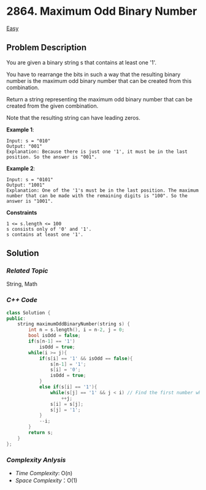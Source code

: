 # 2864. Maximum Odd Binary Number
[Easy](https://leetcode.com/problems/maximum-odd-binary-number/description/)

## Problem Description

You are given a binary string s that contains at least one '1'.

You have to rearrange the bits in such a way that the resulting binary number is the maximum odd binary number that can be created from this combination.

Return a string representing the maximum odd binary number that can be created from the given combination.

Note that the resulting string can have leading zeros.


**Example 1**:
```
Input: s = "010"
Output: "001"
Explanation: Because there is just one '1', it must be in the last position. So the answer is "001".
```
**Example 2**:
```
Input: s = "0101"
Output: "1001"
Explanation: One of the '1's must be in the last position. The maximum number that can be made with the remaining digits is "100". So the answer is "1001".
```

**Constraints**
```
1 <= s.length <= 100
s consists only of '0' and '1'.
s contains at least one '1'.
```

## Solution

### _Related Topic_
   String, Math

### _C++ Code_
```cpp
class Solution {
public:
    string maximumOddBinaryNumber(string s) {
        int n = s.length(), i = n-2, j = 0;
        bool isOdd = false;
        if(s[n-1] == '1')
            isOdd = true;
        while(i >= j){
            if(s[i] == '1' && isOdd == false){
                s[n-1] = '1';
                s[i] = '0';
                isOdd = true;
            }
            else if(s[i] == '1'){
                while(s[j] == '1' && j < i) // Find the first number which is 0
                    ++j;
                s[i] = s[j];
                s[j] = '1';
            }
            --i;
        }
        return s;
    }
};
```

### _Complexity Anlysis_
- _Time Complexity_: O(n)
- _Space Complexity_：O(1)
